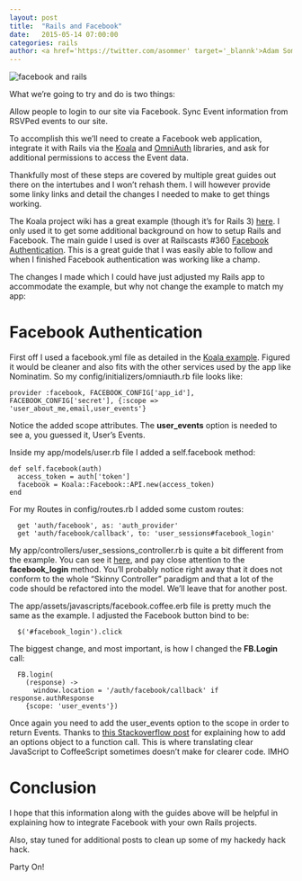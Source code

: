 ```yaml
---
layout: post
title:  "Rails and Facebook"
date:   2015-05-14 07:00:00
categories: rails
author: <a href='https://twitter.com/asommer' target='_blannk'>Adam Sommer</a>
---
```


<img src="http://www.thehoick.com/images/bcn_blog/facebook_and_rails.jpg" title="Facebook and Rails" alt='facebook and rails' class="post-image"/>


What we’re going to try and do is two things:

Allow people to login to our site via Facebook.
Sync Event information from RSVPed events to our site.

To accomplish this we’ll need to create a Facebook web application, integrate it with Rails via the [Koala](https://github.com/arsduo/koala) and [OmniAuth](https://github.com/mkdynamic/omniauth-facebook) libraries, and ask for additional permissions to access the Event data.

Thankfully most of these steps are covered by multiple great guides out there on the  intertubes and I won’t rehash them.  I will however provide some linky links and detail the changes I needed to make to get things working.

The Koala project wiki has a great example (though it’s for Rails 3) [here](https://github.com/arsduo/koala/wiki/Koala-on-Rails).  I only used it to get some additional background on how to setup Rails and Facebook.  The main guide I used is over at Railscasts #360 [Facebook Authentication](http://railscasts.com/episodes/360-facebook-authentication).  This is a great guide that I was easily able to follow and when I finished Facebook authentication was working like a champ.

The changes I made which I could have just adjusted my Rails app to accommodate the example, but why not change the example to match my app:

# Facebook Authentication

First off I used a facebook.yml file as detailed in the [Koala example](https://github.com/arsduo/koala/wiki/Koala-on-Rails).  Figured it would be cleaner and also fits with the other services used by the app like Nominatim.  So my config/initializers/omniauth.rb file looks like:


```
provider :facebook, FACEBOOK_CONFIG['app_id'], FACEBOOK_CONFIG['secret'], {:scope => 'user_about_me,email,user_events'}
```

Notice the added scope attributes.  The **user_events** option is needed to see a, you guessed it, User’s Events.

Inside my app/models/user.rb file I added a self.facebook method:

```
def self.facebook(auth)
  access_token = auth['token']
  facebook = Koala::Facebook::API.new(access_token)
end
```

For my Routes in config/routes.rb I added some custom routes:

```
  get 'auth/facebook', as: 'auth_provider'
  get 'auth/facebook/callback', to: 'user_sessions#facebook_login'
```

My app/controllers/user_sessions_controller.rb is quite a bit different from the example. You can see it [here](https://github.com/asommer70/bcn/blob/master/app/controllers/user_sessions_controller.rb), and pay close attention to the **facebook_login** method.  You’ll probably notice right away that it does not conform to the whole “Skinny Controller” paradigm and that a lot of the code should be refactored into the model.  We’ll leave that for another post.

The app/assets/javascripts/facebook.coffee.erb file is pretty much the same as the example.  I adjusted the Facebook button bind to be:

```
  $('#facebook_login').click
```

The biggest change, and most important, is how I changed the **FB.Login** call:

```
  FB.login(
    (response) ->
      window.location = '/auth/facebook/callback' if response.authResponse
    {scope: 'user_events'})
```

Once again you need to add the user_events option to the scope in order to return Events.  Thanks to [this Stackoverflow post](http://stackoverflow.com/questions/10129909/coffeescript-pass-multiple-parameters-including-an-anonymous-function) for explaining how to add an options object to a function call.  This is where translating clear JavaScript to CoffeeScript sometimes doesn’t make for clearer code.  IMHO

# Conclusion

I hope that this information along with the guides above will be helpful in explaining how to integrate Facebook with your own Rails projects.

Also, stay tuned for additional posts to clean up some of my hackedy hack hack.

Party On!
